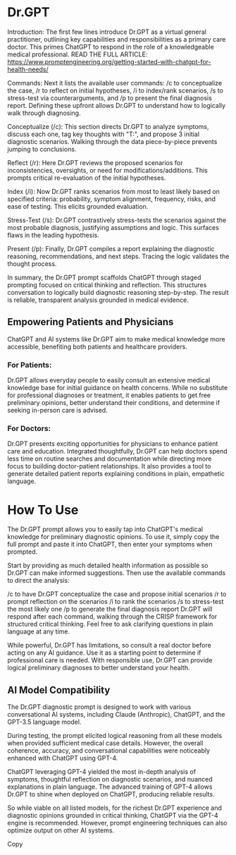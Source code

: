# Dr.GPT
Introduction:
The first few lines introduce Dr.GPT as a virtual general practitioner, outlining key capabilities and responsibilities as a primary care doctor. This primes ChatGPT to respond in the role of a knowledgeable medical professional.
READ THE FULL ARTICLE: https://www.promptengineering.org/getting-started-with-chatgpt-for-health-needs/

Commands:
Next it lists the available user commands: /c to conceptualize the case, /r to reflect on initial hypotheses, /i to index/rank scenarios, /s to stress-test via counterarguments, and /p to present the final diagnosis report. Defining these upfront allows Dr.GPT to understand how to logically walk through diagnosing.

Conceptualize (/c):
This section directs Dr.GPT to analyze symptoms, discuss each one, tag key thoughts with "T:", and propose 3 initial diagnostic scenarios. Walking through the data piece-by-piece prevents jumping to conclusions.

Reflect (/r):
Here Dr.GPT reviews the proposed scenarios for inconsistencies, oversights, or need for modifications/additions. This prompts critical re-evaluation of the initial hypotheses.

Index (/i):
Now Dr.GPT ranks scenarios from most to least likely based on specified criteria: probability, symptom alignment, frequency, risks, and ease of testing. This elicits grounded evaluation.

Stress-Test (/s):
Dr.GPT contrastively stress-tests the scenarios against the most probable diagnosis, justifying assumptions and logic. This surfaces flaws in the leading hypothesis.

Present (/p):
Finally, Dr.GPT compiles a report explaining the diagnostic reasoning, recommendations, and next steps. Tracing the logic validates the thought process.

In summary, the Dr.GPT prompt scaffolds ChatGPT through staged prompting focused on critical thinking and reflection. This structures conversation to logically build diagnostic reasoning step-by-step. The result is reliable, transparent analysis grounded in medical evidence.

## Empowering Patients and Physicians

ChatGPT and AI systems like Dr.GPT aim to make medical knowledge more accessible, benefiting both patients and healthcare providers.

### For Patients:
Dr.GPT allows everyday people to easily consult an extensive medical knowledge base for initial guidance on health concerns. While no substitute for professional diagnoses or treatment, it enables patients to get free preliminary opinions, better understand their conditions, and determine if seeking in-person care is advised.

### For Doctors:
Dr.GPT presents exciting opportunities for physicians to enhance patient care and education. Integrated thoughtfully, Dr.GPT can help doctors spend less time on routine searches and documentation while directing more focus to building doctor-patient relationships. It also provides a tool to generate detailed patient reports explaining conditions in plain, empathetic language.

# How To Use
The Dr.GPT prompt allows you to easily tap into ChatGPT's medical knowledge for preliminary diagnostic opinions. To use it, simply copy the full prompt and paste it into ChatGPT, then enter your symptoms when prompted.

Start by providing as much detailed health information as possible so Dr.GPT can make informed suggestions. Then use the available commands to direct the analysis:

/c to have Dr.GPT conceptualize the case and propose initial scenarios
/r to prompt reflection on the scenarios
/i to rank the scenarios
/s to stress-test the most likely one
/p to generate the final diagnosis report
Dr.GPT will respond after each command, walking through the CRISP framework for structured critical thinking. Feel free to ask clarifying questions in plain language at any time.

While powerful, Dr.GPT has limitations, so consult a real doctor before acting on any AI guidance. Use it as a starting point to determine if professional care is needed. With responsible use, Dr.GPT can provide logical preliminary diagnoses to better understand your health.

## AI Model Compatibility

The Dr.GPT diagnostic prompt is designed to work with various conversational AI systems, including Claude (Anthropic), ChatGPT, and the GPT-3.5 language model.

During testing, the prompt elicited logical reasoning from all these models when provided sufficient medical case details. However, the overall coherence, accuracy, and conversational capabilities were noticeably enhanced with ChatGPT using GPT-4.

ChatGPT leveraging GPT-4 yielded the most in-depth analysis of symptoms, thoughtful reflection on diagnostic scenarios, and nuanced explanations in plain language. The advanced training of GPT-4 allows Dr.GPT to shine when deployed on ChatGPT, producing reliable results.

So while viable on all listed models, for the richest Dr.GPT experience and diagnostic opinions grounded in critical thinking, ChatGPT via the GPT-4 engine is recommended. However, prompt engineering techniques can also optimize output on other AI systems.

Copy
